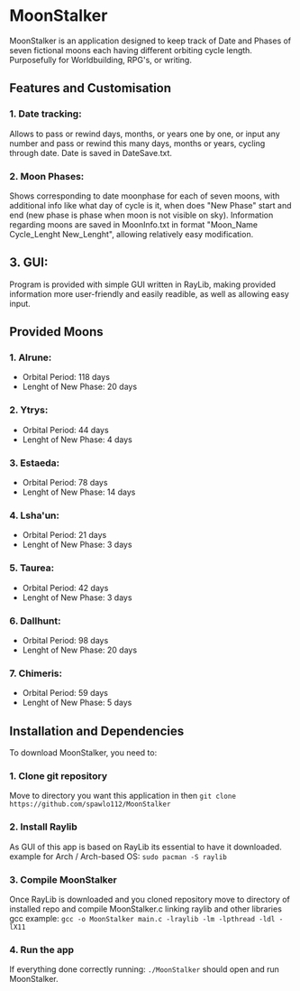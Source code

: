 # MoonStalker
MoonStalker is an application designed to keep track of Date and Phases of seven fictional moons each having different orbiting cycle length. Purposefully for Worldbuilding, RPG's, or writing.

## Features and Customisation
###  1. Date tracking:
Allows to pass or rewind days, months, or years one by one, or input any number and pass or rewind this many days, months or years, cycling through date. Date is saved in DateSave.txt. 

### 2. Moon Phases:
Shows corresponding to date moonphase for each of seven moons, with additional info like what day of cycle is it, when does "New Phase" start and end (new phase is phase when moon is not visible on sky). Information regarding moons are saved in MoonInfo.txt in format "Moon_Name Cycle_Lenght New_Lenght", allowing relatively easy modification.

## 3. GUI:
Program is provided with simple GUI written in RayLib, making provided information more user-friendly and easily readible, as well as allowing easy input.

## Provided Moons
### 1. Alrune:
- Orbital Period: 118 days
- Lenght of New Phase: 20 days
### 2. Ytrys:
- Orbital Period: 44 days
- Lenght of New Phase: 4 days
### 3. Estaeda:
- Orbital Period: 78 days
- Lenght of New Phase: 14 days
### 4. Lsha'un:
- Orbital Period: 21 days
- Lenght of New Phase: 3 days
### 5. Taurea:
- Orbital Period: 42 days
- Lenght of New Phase: 3 days
### 6. Dallhunt:
- Orbital Period: 98 days
- Lenght of New Phase: 20 days
### 7. Chimeris:
- Orbital Period: 59 days
- Lenght of New Phase: 5 days

## Installation and Dependencies
To download MoonStalker, you need to:
### 1. Clone git repository
Move to directory you want this application in then
`git clone https://github.com/spawlo112/MoonStalker`
### 2. Install Raylib
As GUI of this app is based on RayLib its essential to have it downloaded. 
example for Arch / Arch-based OS:
`sudo pacman -S raylib`
### 3. Compile MoonStalker
Once RayLib is downloaded and you cloned repository move to directory of installed repo and compile MoonStalker.c linking raylib and other libraries
gcc example:
`gcc -o MoonStalker main.c -lraylib -lm -lpthread -ldl -lX11`
### 4. Run the app
If everything done correctly running:
`./MoonStalker`
should open and run MoonStalker.
